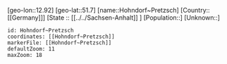 ﻿---
location: [51.7,12.92]
mapzoom: [7,12] 
mapmarker: city 
type: City
tags:
- geo/City


SpocWebEntityId: 30994
isDeleted: false
confidential: public

---
[geo-lon::12.92]
[geo-lat::51.7]
[name::Hohndorf~Pretzsch]
[Country::[[Germany]]]
[State :: [[../../Sachsen-Anhalt]] ]
[Population::]
[Unknown::]


```leaflet
id: Hohndorf~Pretzsch
coordinates: [[Hohndorf~Pretzsch]]
markerFile: [[Hohndorf~Pretzsch]]
defaultZoom: 11 
maxZoom: 18
```
